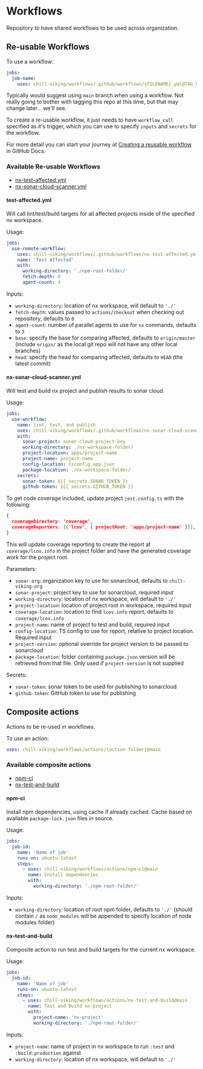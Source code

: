 # Workflows

Repository to have shared workflows to be used across organization.

## Re-usable Workflows

To use a workflow:

```yaml
jobs:
  job-name:
    uses: chill-viking/workflows/.github/workflows/{FILENAME}.yml@TAG_OR_BRANCH
```

Typically would suggest using `main` branch when using a workflow. Not really going to bother with tagging this repo at this time, but that may change later... we'll see.

To create a re-usable workflow, it just needs to have `workflow_call` specified as it's trigger, which you can use to specify `inputs` and `secrets` for the workflow.

For more detail you can start your journey at [Creating a reusable workflow](https://docs.github.com/en/actions/using-workflows/reusing-workflows#creating-a-reusable-workflow) in GitHub Docs.

### Available Re-usable Workflows

- [nx-test-affected.yml](#test-affectedyml)
- [nx-sonar-cloud-scanner.yml](#nx-sonar-cloud-scanneryml)

#### test-affected.yml

Will call lint/test/build targets for all affected projects inside of the specified nx workspace.

Usage:

```yml
jobs:
  use-remote-workflow:
    uses: chill-viking/workflows/.github/workflows/nx-test-affected.yml@main
    name: 'Test Affected'
    with:
      working-directory: './npm-root-folder/'
      fetch-depth: 0
      agent-count: 4
```

Inputs:

- `working-directory`: location of nx workspace, will default to `'./'`
- `fetch-depth`: values passed to `actions/checkout` when checking out repository, defaults to `0`
- `agent-count`: number of parallel agents to use for `nx` commands, defaults to `3`
- `base`: specify the base for comparing affected, defaults to `origin/master` (include `origin/` as the local git repo will not have any other local branches)
- `head`: specify the head for comparing affected, defaults to `HEAD` (the latest commit)

#### nx-sonar-cloud-scanner.yml

Will test and build nx project and publish results to sonar cloud.

Usage:

```yml
jobs:
  use-workflow:
    name: lint, test, and publish
    uses: chill-viking/workflows/.github/workflows/nx-sonar-cloud-scanner.yml@main
    with:
      sonar-project: sonar-cloud-project-key
      working-directory: ./nx-workspace-folder/
      project-location: apps/project-name
      project-name: project-name
      config-location: tsconfig.app.json
      package-location: ./nx-workspace-folder/
    secrets:
      sonar-token: ${{ secrets.SONAR_TOKEN }}
      github-token: ${{ secrets.GITHUB_TOKEN }}
```

To get code coverage included, update project `jest.config.ts` with the following:

```json
{
  coverageDirectory: 'coverage',
  coverageReporters: [['lcov', { projectRoot: 'apps/project-name' }]],
}
```

This will update coverage reporting to create the report at `coverage/lcov.info` in the project folder and have the generated coverage work for the project root.

Parameters:

- `sonar-org`: organization key to use for sonarcloud, defaults to `chill-viking-org`
- `sonar-project`: project key to use for sonarcloud, required input
- `working-directory`: location of nx workspace, will default to `'./'`
- `project-location`: location of project root in workspace, required input
- `coverage-location`: location to find `lcov.info` report, defaults to `coverage/lcov.info`
- `project-name`: name of project to test and build, required input
- `config-location`: TS config to use for report, relative to project location. Required input
- `project-version`: optional override for project version to be passed to sonarcloud
- `package-location`: folder containing `package.json` version will be retrieved from that file. Only used if `project-version` is not supplied

Secrets:

- `sonar-token`: sonar token to be used for publishing to sonarcloud
- `github-token`: GitHub token to use for publishing

## Composite actions

Actions to be re-used in workflows.

To use an action:

```yml
uses: chill-viking/workflows/actions/{action-folder}@main
```

### Available composite actions

- [npm-ci](#npm-ci)
- [nx-test-and-build](#nx-test-and-build)

#### npm-ci

Install npm dependencies, using cache if already cached. Cache based on available `package-lock.json` files in source.

Usage:

```yml
jobs:
  job-id:
    name: 'Name of job'
    runs-on: ubuntu-latest
    steps:
      - uses: chill-viking/workflows/actions/npm-ci@main
        name: Install dependencies
        with:
          working-directory: './npm-root-folder/'
```

Inputs:

- `working-directory`: location of root npm folder, defaults to `'./'` (should contain `/` as `node_modules` will be appended to specify location of node modules folder)

#### nx-test-and-build

Composite action to run test and build targets for the current nx workspace.

Usage:

```yml
jobs:
  job-id:
    name: 'Name of job'
    runs-on: ubuntu-latest
    steps:
      - uses: chill-viking/workflows/actions/nx-test-and-build@main
        name: Test and Build nx-project
        with:
          project-name: 'nx-project'
          working-directory: './npm-root-folder/'
```

Inputs:

- `project-name`: name of project in nx workspace to run `:test` and `:build:production` against
- `working-directory`: location of nx workspace, will default to `'./'`
